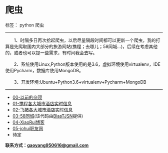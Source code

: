 # 爬虫

标签： python 爬虫

---
&emsp;&emsp;1、时隔多日再次拾起爬虫，以后尽量隔段时间都可以更新一个爬虫，我的打算是先爬取国内大部分的旅游网站(携程；去哪儿；58同城...)，后续在考虑其他的，或者也可以提一些需求，有时间我会去写。<br><br>
&emsp;&emsp;2、系统使用Linux,Python版本使用的是3.6，虚拟环境使用virtualenv，IDE使用Pycharm，数据库使用MongoDB。<br><br>
&emsp;&emsp;3、开发环境:Ubuntu+Python3.6+virtualenv+Pycharm+MongoDB

---

 - [00-以前的杂项][1]<br>
 - [01-携程各大城市酒店实时信息][2]<br>
 - [02-飞猪各大城市酒店实时信息][3]<br>
 - [03-58同城][4](该代码由[BlasTJSN][5]提供)<br>
 - [04-XiaoRui博客][6]<br>
 - [05-johui职友网][7]<br>
 - 待定

**联系方式：gaoyang950616@gmail.com**
 


  [1]: https://github.com/gyileng/python-spider/tree/master/00-%E6%9D%82%E9%A1%B9
  [2]: https://github.com/gyileng/python-spider/tree/master/01-%E6%90%BA%E7%A8%8B
  [3]: https://github.com/gyileng/python-spider/tree/master/02-%E9%A3%9E%E7%8C%AA
  [4]: https://github.com/gyileng/python-spider/tree/master/03-58%E5%90%8C%E5%9F%8E
  [5]: https://github.com/BlasTJSN
  [6]: https://github.com/BlasTJSN
  [7]: https://github.com/gyileng/python-spider/tree/master/05-johui
